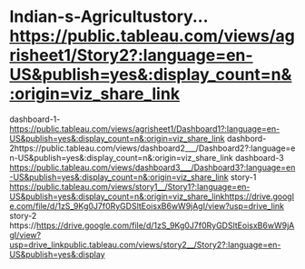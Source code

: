 # Indian-s-Agricultustory... https://public.tableau.com/views/agrisheet1/Story2?:language=en-US&publish=yes&:display_count=n&:origin=viz_share_link
dashboard-1-https://public.tableau.com/views/agrisheet1/Dashboard1?:language=en-US&publish=yes&:display_count=n&:origin=viz_share_link
dashbord-2https://public.tableau.com/views/dashboard2___/Dashboard2?:language=en-US&publish=yes&:display_count=n&:origin=viz_share_link
dashboard-3 https://public.tableau.com/views/dashboard3___/Dashboard3?:language=en-US&publish=yes&:display_count=n&:origin=viz_share_link
story-1 https://public.tableau.com/views/story1__/Story1?:language=en-US&publish=yes&:display_count=n&:origin=viz_share_linkhttps://drive.google.com/file/d/1zS_9Kg0J7f0RyGDSltEoisxB6wW9jAgI/view?usp=drive_link
story-2 https://https://drive.google.com/file/d/1zS_9Kg0J7f0RyGDSltEoisxB6wW9jAgI/view?usp=drive_linkpublic.tableau.com/views/story2__/Story2?:language=en-US&publish=yes&:display
